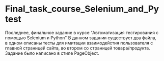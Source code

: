 # Final_task_course_Selenium_and_Pytest
Последнее, финальное задание в курсе "Автоматизация тестирования с помощью Selenium и Python"
В данном задании существует два файла, в одном описаны тесты для имитации взаимодейстия пользователя с главной страницей сайта, 
во втором со страницей товара/продукта.
Задание было написано в стиле PageObject. 
